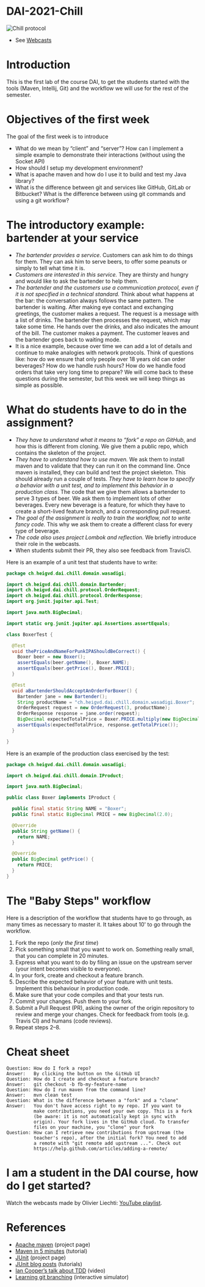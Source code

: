 # DAI-2021-Chill

![Chill protocol](chill.png)

* See [Webcasts](https://www.youtube.com/playlist?list=PLfKkysTy70QaN-uez0K4UpSpVUbt8ETpk)

# Introduction

This is the first lab of the course DAI, to get the students started with the tools (Maven, Intellij, Git) and the workflow we will use for the rest of the semester.

# Objectives of the first week

The goal of the first week is to introduce

* What do we mean by “client” and “server”? How can I implement a simple example to demonstrate their interactions (without using the Socket API)
* How should I setup my development environment?
* What is apache maven and how do I use it to build and test my Java library?
* What is the difference between git and services like GitHub, GitLab or Bitbucket? What is the difference between using git commands and using a git workflow?

# The introductory example: bartender at your service

* *The bartender provides a service*. Customers can ask him to do things for them. They can ask him to serve beers, to offer some peanuts or simply to tell what time it is.
* *Customers are interested in this service.* They are thirsty and hungry and would like to ask the bartender to help them.
* *The bartender and the customers use a communication protocol, even if it is not specified in a technical standard.* Think about what happens at the bar: the conversation always follows the same pattern. The bartender is waiting. After making eye contact and exchanging greetings, the customer makes a request. The request is a message with a list of drinks. The bartender then processes the request, which may take some time. He hands over the drinks, and also indicates the amount of the bill. The customer makes a payment. The customer leaves and the bartender goes back to waiting mode.
* It is a nice example, because over time we can add a lot of details and continue to make analogies with network protocols. Think of questions like: how do we ensure that only people over 18 years old can order beverages? How do we handle rush hours? How do we handle food orders that take very long time to prepare? We will come back to these questions during the semester, but this week we will keep things as simple as possible.

# What do students have to do in the assignment?

* *They have to understand what it means to “fork” a repo on GitHub*, and how this is different from cloning. We give them a public repo, which contains the skeleton of the project.
* *They have to understand how to use maven.* We ask them to install maven and to validate that they can run it on the command line. Once maven is installed, they can build and test the project skeleton. This should already run a couple of tests.
*They have to learn how to specify a behavior with a unit test, and to implement this behavior in a production class.* The code that we give them allows a bartender to serve 3 types of beer. We ask them to implement lots of other beverages. Every new beverage is a feature, for which they have to create a short-lived feature branch, and a corresponding pull request.
* *The goal of the assignment is really to train the workflow, not to write fancy code.* This why we ask them to create a different class for every type of beverage.
* *The code also uses project Lombok and reflection.* We briefly introduce their role in the webcasts.
* When students submit their PR, they also see feedback from TravisCI.

Here is an example of a unit test that students have to write:

```java
package ch.heigvd.dai.chill.domain.wasadigi;

import ch.heigvd.dai.chill.domain.Bartender;
import ch.heigvd.dai.chill.protocol.OrderRequest;
import ch.heigvd.dai.chill.protocol.OrderResponse;
import org.junit.jupiter.api.Test;

import java.math.BigDecimal;

import static org.junit.jupiter.api.Assertions.assertEquals;

class BoxerTest {

  @Test
  void thePriceAndNameForPunkIPAShouldBeCorrect() {
    Boxer beer = new Boxer();
    assertEquals(beer.getName(), Boxer.NAME);
    assertEquals(beer.getPrice(), Boxer.PRICE);
  }

  @Test
  void aBartenderShouldAcceptAnOrderForBoxer() {
    Bartender jane = new Bartender();
    String productName = "ch.heigvd.dai.chill.domain.wasadigi.Boxer";
    OrderRequest request = new OrderRequest(3, productName);
    OrderResponse response = jane.order(request);
    BigDecimal expectedTotalPrice = Boxer.PRICE.multiply(new BigDecimal(3));
    assertEquals(expectedTotalPrice, response.getTotalPrice());
  }

}
```

Here is an example of the production class exercised by the test:

```java
package ch.heigvd.dai.chill.domain.wasadigi;

import ch.heigvd.dai.chill.domain.IProduct;

import java.math.BigDecimal;

public class Boxer implements IProduct {

  public final static String NAME = "Boxer";
  public final static BigDecimal PRICE = new BigDecimal(2.0);

  @Override
  public String getName() {
    return NAME;
  }

  @Override
  public BigDecimal getPrice() {
    return PRICE;
  }
}
```

# The "Baby Steps" workflow

Here is a description of the workflow that students have to go through, as many times as necessary to master it. It takes about 10' to go through the workflow.

1. Fork the repo (*only the first time*)
1. Pick something small that you want to work on. Something really small, that you can complete in 20 minutes.
1. Express what you want to do by filing an issue on the upstream server (your intent becomes visible to everyone).
1. In your fork, create and checkout a feature branch.
1. Describe the expected behavior of your feature with unit tests. Implement this behaviour in production code.
1. Make sure that your code compiles and that your tests run.
1. Commit your changes. Push them to your fork.
1. Submit a Pull Request (PR), asking the owner of the origin repository to review and merge your changes. Check for feedback from tools (e.g. Travis CI) and humans (code reviews).
1. Repeat steps 2–8.

# Cheat sheet

```
Question: How do I fork a repo?
Answer:   By clicking the button on the GitHub UI
Question: How do I create and checkout a feature branch?
Answer:   git checkout -b fb-my-feature-name
Question: How do I run maven from the command line?
Answer:   mvn clean test
Question: What is the difference between a "fork" and a "clone"
Answer:   You don't have access right to my repo. If you want to 
          make contributions, you need your own copy. This is a fork 
          (be aware: it is not automatically kept in sync with 
          origin). Your fork lives in the GitHub cloud. To transfer
          files on your machine, you "clone" your fork
Question: How can I retrieve new contributions from upstream (the         
          teacher's repo), after the initial fork? You need to add
          a remote with "git remote add upstream ...". Check out 
          https://help.github.com/articles/adding-a-remote/
```

# I am a student in the DAI course, how do I get started?

Watch the webcasts made by Olivier Liechti: [YouTube playlist](https://www.youtube.com/playlist?list=PLfKkysTy70QaN-uez0K4UpSpVUbt8ETpk).

# References

* [Apache maven](https://maven.apache.org/) (project page)
* [Maven in 5 minutes](https://maven.apache.org/guides/getting-started/maven-in-five-minutes.html) (tutorial)
* [JUnit](https://junit.org/) (project page)
* [JUnit blog posts](https://www.petrikainulainen.net/junit-5-tutorial/) (tutorials)
* [Ian Cooper’s talk about TDD](https://www.youtube.com/watch?v=EZ05e7EMOLM) (video)
* [Learning git branching](https://learngitbranching.js.org/) (interactive simulator)

